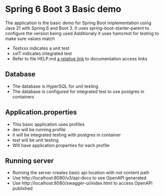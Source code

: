 # Spring 6 Boot 3 Basic demo
The application is the basic demo for Spring Boot implementation using Java 21 with Spring 6 and Boot 3.
It uses spring-boot-starter-parent to configure the version being used
Additionaly it uses hamcrest for testing to make sure values match

- Testxxx indicates a unit test
- xxIT indicates integrated test
- Refer to file HELP.md [a relative link](HELP.md) to documentation access links

## Database
- The database is HyperSQL for unit testing
- The database is configured for integrated test to use postgres in containers

## Application.properties
- This basic application uses profiles
- dev will be running profile
- it will be integrated testing with postgres in container
- test will be unit testing
- Will have application.properties for each profile

## Running server
- Running the server creates basic api location with not content path
- Use http://localhost:8080/v3/api-docs to see OpenAPI generated
- Use http://localhost:8080/swagger-ui/index.html to access OpenAPI published